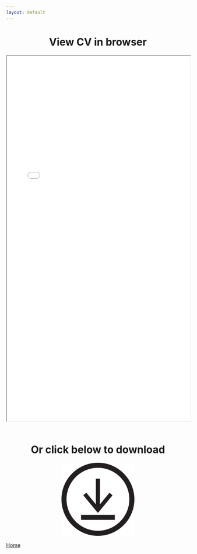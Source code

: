 ```yaml
---
layout: default
---
```


<center>

<h1>View CV in browser</h1>

<iframe src="CVpdf.pdf" style="width:100%; height:1000px;"></iframe>

<br>
<br>


<h1>Or click below to download</h1>

<a href="LukasGolinoCV.docx" download>
    <img src="586abf66b6fc1117b60b2752.png" alt="downloadCV" width="200" height="200">
</a>

</center>

[Home](./)
